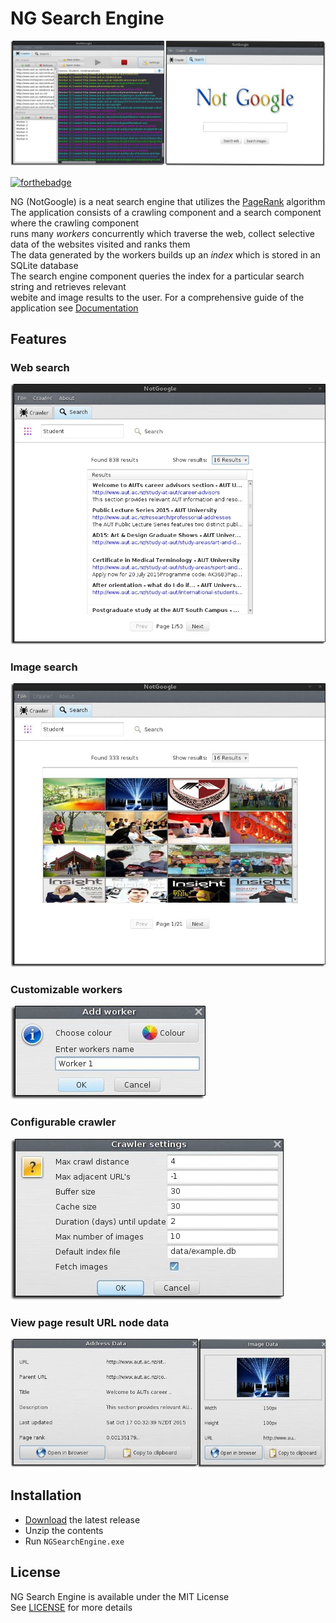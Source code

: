 # NG Search Engine

<img src="preview/AppPreview.png" />

[![forthebadge](https://forthebadge.com/images/badges/made-with-java.svg)](https://forthebadge.com)

NG (NotGoogle) is a neat search engine that utilizes the [PageRank](https://en.wikipedia.org/wiki/PageRank) algorithm  
The application consists of a crawling component and a search component where the crawling component  
runs many _workers_ concurrently which traverse the web, collect selective data of the websites visited and ranks them  
The data generated by the workers builds up an _index_ which is stored in an SQLite database  
The search engine component queries the index for a particular search string and retrieves relevant  
webite and image results to the user. For a comprehensive guide of the application see [Documentation](Documentation.pdf)

## Features

### Web search

<img src="preview/WebSearchResultsPreview.png" />

### Image search

<img src="preview/ImageSearchResultsPreview.png" />

### Customizable workers

<img src="preview/WorkerPreview.png" />

### Configurable crawler

<img src="preview/CrawlerSettingsPreview.png" />

### View page result URL node data

<img src="preview/DataInfoPreview.png" />

## Installation
- [Download](https://github.com/kyleruss/ng-search-engine/releases/latest) the latest release
- Unzip the contents
- Run `NGSearchEngine.exe`

## License
NG Search Engine is available under the MIT License  
See [LICENSE](LICENSE) for more details

